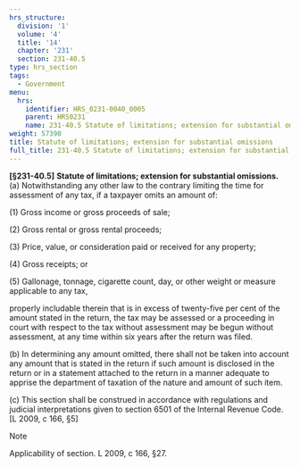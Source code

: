 ```yaml
---
hrs_structure:
  division: '1'
  volume: '4'
  title: '14'
  chapter: '231'
  section: 231-40.5
type: hrs_section
tags:
  - Government
menu:
  hrs:
    identifier: HRS_0231-0040_0005
    parent: HRS0231
    name: 231-40.5 Statute of limitations; extension for substantial omissions
weight: 57390
title: Statute of limitations; extension for substantial omissions
full_title: 231-40.5 Statute of limitations; extension for substantial omissions
---
```

**[§231-40.5]** **Statute of limitations; extension for substantial omissions.** (a) Notwithstanding any other law to the contrary limiting the time for assessment of any tax, if a taxpayer omits an amount of:

(1) Gross income or gross proceeds of sale;

(2) Gross rental or gross rental proceeds;

(3) Price, value, or consideration paid or received for any property;

(4) Gross receipts; or

(5) Gallonage, tonnage, cigarette count, day, or other weight or measure applicable to any tax,

properly includable therein that is in excess of twenty-five per cent of the amount stated in the return, the tax may be assessed or a proceeding in court with respect to the tax without assessment may be begun without assessment, at any time within six years after the return was filed.

(b) In determining any amount omitted, there shall not be taken into account any amount that is stated in the return if such amount is disclosed in the return or in a statement attached to the return in a manner adequate to apprise the department of taxation of the nature and amount of such item.

(c) This section shall be construed in accordance with regulations and judicial interpretations given to section 6501 of the Internal Revenue Code. [L 2009, c 166, §5]

Note

Applicability of section. L 2009, c 166, §27.